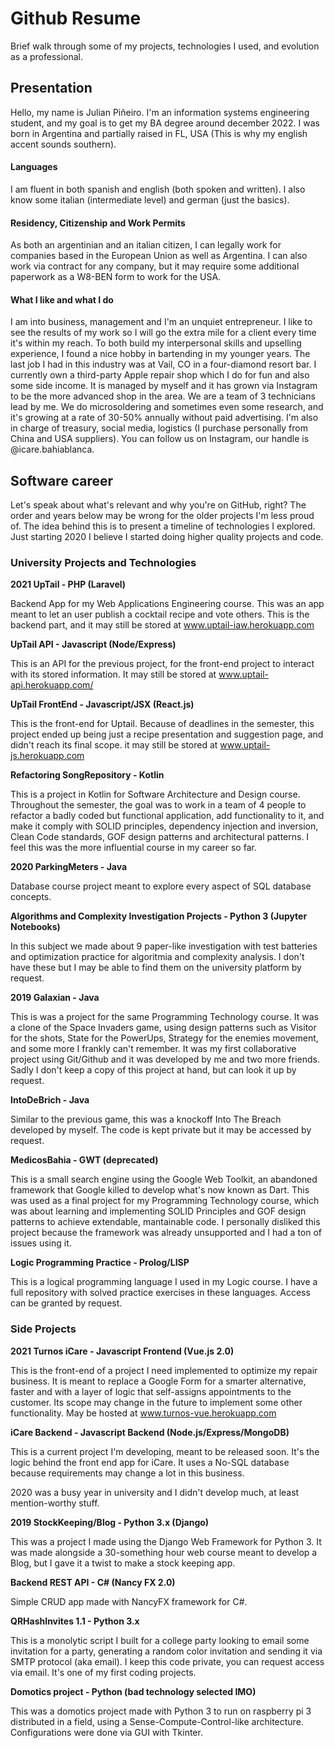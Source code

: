 # Github Resume
Brief walk through some of my projects, technologies I used, and evolution as a professional.

## Presentation
Hello, my name is Julian Piñeiro. I'm an information systems engineering student, and my goal is to get my BA degree around december 2022.
I was born in Argentina and partially raised in FL, USA (This is why my english accent sounds southern).

#### Languages
I am fluent in both spanish and english (both spoken and written). I also know some italian (intermediate level) and german (just the basics).

#### Residency, Citizenship and Work Permits
As both an argentinian and an italian citizen, I can legally work for companies based in the European Union as well as Argentina. I can also work via contract for any company, but it may require some additional paperwork as a W8-BEN form to work for the USA.

#### What I like and what I do
I am into business, management and I'm an unquiet entrepreneur. I like to see the results of my work so I will go the extra mile for a client every time it's within my reach. 
To both build my interpersonal skills and upselling experience, I found a nice hobby in bartending in my younger years. The last job I had in this industry was at Vail, CO in a four-diamond resort bar.
I currently own a third-party Apple repair shop which I do for fun and also some side income. It is managed by myself and it has grown via Instagram to be the more advanced shop in the area. We are a team of 3 technicians lead by me. We do microsoldering and sometimes even some research, and it's growing at a rate of 30-50% annually without paid advertising. I'm also in charge of treasury, social media, logistics (I purchase personally from China and USA suppliers). You can follow us on Instagram, our handle is @icare.bahiablanca.

## Software career
Let's speak about what's relevant and why you're on GitHub, right?
The order and years below may be wrong for the older projects I'm less proud of.
The idea behind this is to present a timeline of technologies I explored. 
Just starting 2020 I believe I started doing higher quality projects and code.

### University Projects and Technologies

**2021 
UpTail - PHP (Laravel)**

Backend App for my Web Applications Engineering course. This was an app meant to let an user publish a cocktail recipe and vote others. This is the backend part, and it may still be stored at www.uptail-iaw.herokuapp.com
 
**UpTail API - Javascript (Node/Express)**

This is an API for the previous project, for the front-end project to interact with its stored information. It may still be stored at www.uptail-api.herokuapp.com/

**UpTail FrontEnd - Javascript/JSX (React.js)**

This is the front-end for Uptail. Because of deadlines in the semester, this project ended up being just a recipe presentation and suggestion page, and didn't reach its final scope. it may still be stored at www.uptail-js.herokuapp.com

**Refactoring SongRepository - Kotlin**

This is a project in Kotlin for Software Architecture and Design course. Throughout the semester, the goal was to work in a team of 4 people to refactor a badly coded but functional application, add functionality to it, and make it comply with SOLID principles, dependency injection and inversion, Clean Code standards, GOF design patterns and architectural patterns.
I feel this was the more influential course in my career so far.

**2020
ParkingMeters - Java**

Database course project meant to explore every aspect of SQL database concepts.

**Algorithms and Complexity Investigation Projects - Python 3 (Jupyter Notebooks)**

In this subject we made about 9 paper-like investigation with test batteries and optimization practice for algoritmia and complexity analysis. I don't have these but I may be able to find them on the university platform by request.

**2019
Galaxian - Java**

This is was a project for the same Programming Technology course. It was a clone of the Space Invaders game, using design patterns such as Visitor for the shots, State for the PowerUps, Strategy for the enemies movement, and some more I frankly can't remember. It was my first collaborative project using Git/Github and it was developed by me and two more friends. Sadly I don't keep a copy of this project at hand, but can look it up by request.

**IntoDeBrich - Java**

Similar to the previous game, this was a knockoff Into The Breach developed by myself. The code is kept private but it may be accessed by request.

**MedicosBahia - GWT (deprecated)**

This is a small search engine using the Google Web Toolkit, an abandoned framework that Google killed to develop what's now known as Dart.
This was used as a final project for my Programming Technology course, which was about learning and implementing SOLID Principles and GOF design patterns to achieve extendable, mantainable code.
I personally disliked this project because the framework was already unsupported and I had a ton of issues using it.

**Logic Programming Practice - Prolog/LISP**

This is a logical programming language I used in my Logic course. I have a full repository with solved practice exercises in these languages. Access can be granted by request.

### Side Projects

**2021
Turnos iCare - Javascript Frontend (Vue.js 2.0)**

This is the front-end of a project I need implemented to optimize my repair business. It is meant to replace a Google Form for a smarter alternative, faster and with a layer of logic that self-assigns appointments to the customer. Its scope may change in the future to implement some other functionality. May be hosted at www.turnos-vue.herokuapp.com

**iCare Backend - Javascript Backend (Node.js/Express/MongoDB)**

This is a current project I'm developing, meant to be released soon. It's the logic behind the front end app for iCare. It uses a No-SQL database because requirements may change a lot in this business.

2020 was a busy year in university and I didn't develop much, at least mention-worthy stuff.

**2019
StockKeeping/Blog - Python 3.x (Django)**

This was a project I made using the Django Web Framework for Python 3. It was made alongside a 30-something hour web course meant to develop a Blog, but I gave it a twist to make a stock keeping app.

**Backend REST API - C# (Nancy FX 2.0)**

Simple CRUD app made with NancyFX framework for C#.

**QRHashInvites 1.1 - Python 3.x**

This is a monolytic script I built for a college party looking to email some invitation for a party, generating a random color invitation and sending it via SMTP protocol (aka email). I keep this code private, you can request access via email. It's one of my first coding projects.

**Domotics project - Python (bad technology selected IMO)**

This was a domotics project made with Python 3 to run on raspberry pi 3 distributed in a field, using a Sense-Compute-Control-like architecture. Configurations were done via GUI with Tkinter.
